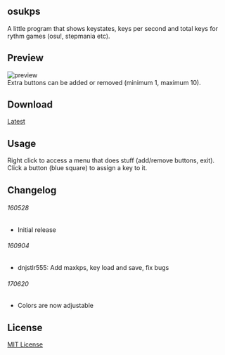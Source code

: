 ## osukps
A little program that shows keystates, keys per second and total keys for rythm games (osu!, stepmania etc).

## Preview
![preview](/preview.gif?raw=true)  
Extra buttons can be added or removed (minimum 1, maximum 10).

## Download
[Latest](/osukps/bin/osukps.exe?raw=true)

## Usage
Right click to access a menu that does stuff (add/remove buttons, exit).  
Click a button (blue square) to assign a key to it.

## Changelog
###### 160528
* Initial release
###### 160904
* dnjstlr555: Add maxkps, key load and save, fix bugs
###### 170620
* Colors are now adjustable

## License
[MIT License](/LICENSE)
